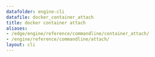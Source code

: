 ```yaml
---
datafolder: engine-cli
datafile: docker_container_attach
title: docker container attach
aliases:
- /edge/engine/reference/commandline/container_attach/
- /engine/reference/commandline/attach/
layout: cli
---
```


<!--
This page is automatically generated from Docker's source code. If you want to
suggest a change to the text that appears here, open a ticket or pull request
in the source repository on GitHub:

https://github.com/docker/cli
-->
